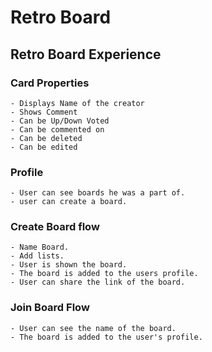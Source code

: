 # Retro Board 


## Retro Board Experience
### Card Properties
    - Displays Name of the creator
    - Shows Comment 
    - Can be Up/Down Voted
    - Can be commented on
    - Can be deleted
    - Can be edited

### Profile
    - User can see boards he was a part of. 
    - user can create a board.

### Create Board flow
    - Name Board. 
    - Add lists.
    - User is shown the board. 
    - The board is added to the users profile.
    - User can share the link of the board. 

### Join Board Flow
    - User can see the name of the board. 
    - The board is added to the user's profile.
